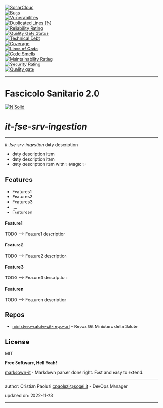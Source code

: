 [![SonarCloud](https://sonarcloud.io/images/project_badges/sonarcloud-black.svg)](https://sonarcloud.io/summary/new_code?id=it.finanze.sanita.fse2%3Asrv-ingestion-ms)
<br/>
[![Bugs](https://sonarcloud.io/api/project_badges/measure?project=it.finanze.sanita.fse2%3Asrv-ingestion-ms&metric=bugs)](https://sonarcloud.io/summary/new_code?id=it.finanze.sanita.fse2%3Asrv-ingestion-ms)
<br/>
[![Vulnerabilities](https://sonarcloud.io/api/project_badges/measure?project=it.finanze.sanita.fse2%3Asrv-ingestion-ms&metric=vulnerabilities)](https://sonarcloud.io/summary/new_code?id=it.finanze.sanita.fse2%3Asrv-ingestion-ms)
<br/>
[![Duplicated Lines (%)](https://sonarcloud.io/api/project_badges/measure?project=it.finanze.sanita.fse2%3Asrv-ingestion-ms&metric=duplicated_lines_density)](https://sonarcloud.io/summary/new_code?id=it.finanze.sanita.fse2%3Asrv-ingestion-ms)
<br/>
[![Reliability Rating](https://sonarcloud.io/api/project_badges/measure?project=it.finanze.sanita.fse2%3Asrv-ingestion-ms&metric=reliability_rating)](https://sonarcloud.io/summary/new_code?id=it.finanze.sanita.fse2%3Asrv-ingestion-ms)
<br/>
[![Quality Gate Status](https://sonarcloud.io/api/project_badges/measure?project=it.finanze.sanita.fse2%3Asrv-ingestion-ms&metric=alert_status)](https://sonarcloud.io/summary/new_code?id=it.finanze.sanita.fse2%3Asrv-ingestion-ms)
<br/>
[![Technical Debt](https://sonarcloud.io/api/project_badges/measure?project=it.finanze.sanita.fse2%3Asrv-ingestion-ms&metric=sqale_index)](https://sonarcloud.io/summary/new_code?id=it.finanze.sanita.fse2%3Asrv-ingestion-ms)
<br/>
[![Coverage](https://sonarcloud.io/api/project_badges/measure?project=it.finanze.sanita.fse2%3Asrv-ingestion-ms&metric=coverage)](https://sonarcloud.io/summary/new_code?id=it.finanze.sanita.fse2%3Asrv-ingestion-ms)
<br/>
[![Lines of Code](https://sonarcloud.io/api/project_badges/measure?project=it.finanze.sanita.fse2%3Asrv-ingestion-ms&metric=ncloc)](https://sonarcloud.io/summary/new_code?id=it.finanze.sanita.fse2%3Asrv-ingestion-ms)
<br/>
[![Code Smells](https://sonarcloud.io/api/project_badges/measure?project=it.finanze.sanita.fse2%3Asrv-ingestion-ms&metric=code_smells)](https://sonarcloud.io/summary/new_code?id=it.finanze.sanita.fse2%3Asrv-ingestion-ms)
<br/>
[![Maintainability Rating](https://sonarcloud.io/api/project_badges/measure?project=it.finanze.sanita.fse2%3Asrv-ingestion-ms&metric=sqale_rating)](https://sonarcloud.io/summary/new_code?id=it.finanze.sanita.fse2%3Asrv-ingestion-ms)
<br/>
[![Security Rating](https://sonarcloud.io/api/project_badges/measure?project=it.finanze.sanita.fse2%3Asrv-ingestion-ms&metric=security_rating)](https://sonarcloud.io/summary/new_code?id=it.finanze.sanita.fse2%3Asrv-ingestion-ms)
<br/>
[![Quality gate](https://sonarcloud.io/api/project_badges/quality_gate?project=it.finanze.sanita.fse2%3Asrv-ingestion-ms)](https://sonarcloud.io/summary/new_code?id=it.finanze.sanita.fse2%3Asrv-ingestion-ms)
<br/>

---

# Fascicolo Sanitario 2.0
[![N|Solid](https://www.sogei.it/content/dam/sogei/loghi/Sogei_logo_304.svg)](https://www.sogei.it/it/sogei-homepage.html)

# _it-fse-srv-ingestion_


---

_it-fse-srv-ingestion_ duty description
- duty description item
- duty description item
- duty description item with ✨Magic ✨

## Features
- Features1
- Features2
- Features3
- ....
- Featuresn

#### Feature1
TODO --> Feature1 description

#### Feature2
TODO --> Feature2 description

#### Feature3
TODO --> Feature3 description

#### Featuren
TODO --> Featuren description

## Repos
- [ministero-salute-git-repo-url] - Repos Git Ministero della Salute

## License

MIT

**Free Software, Hell Yeah!**

[markdown-it] - Markdown parser done right. Fast and easy to extend.

[//]: # (These are reference links used in the body of this note and get stripped out when the markdown processor does its job. There is no need to format nicely because it shouldn't be seen. Thanks SO - http://stackoverflow.com/questions/4823468/store-comments-in-markdown-syntax)
[markdown-it]: <https://github.com/markdown-it/markdown-it>
[ministero-salute-git-repo-url]: <https://github.com/ministero-salute/it-fse-srv-ingestion.git>
[Spring Boot]: <https://spring.io/projects/spring-boot>
[Maven]: <https://maven.apache.org/>

---
author: Cristian Paoluzi <cpaoluzi@sogei.it> - DevOps Manager

updated on: 2022-11-23

---